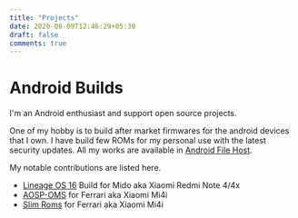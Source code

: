 ```yaml
---
title: "Projects"
date: 2020-08-09T12:46:29+05:30
draft: false
comments: true
---
```

# Android Builds
I'm an Android enthusiast and support open source projects.  

One of my hobby is to build after market firmwares for the android devices that I own.  I have build few ROMs for my personal use with the latest security updates.  All my works are available in [Android File Host](https://androidfilehost.com/?w=devices&uid=95784891001602557).

My notable contributions are listed here.

* [Lineage OS 16](https://www.androidfilehost.com/?w=files&flid=314500) Build for Mido aka Xiaomi Redmi Note 4/4x
* [AOSP-OMS](https://forum.xda-developers.com/mi-4i/rom-aosp-rro-t3433717/) for Ferrari aka Xiaomi Mi4i
* [Slim Roms](https://forum.xda-developers.com/mi-4i/slim-ferrari-6-0-1-alpha-0-7-unofficial-t3431751/) for Ferrari aka Xiaomi Mi4i
